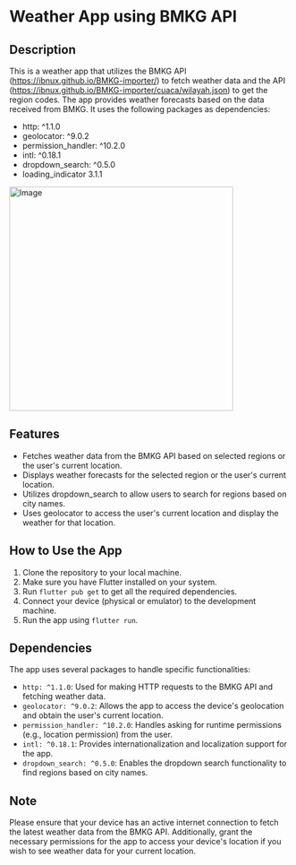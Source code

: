 # Weather App using BMKG API

## Description
This is a weather app that utilizes the BMKG API (https://ibnux.github.io/BMKG-importer/) to fetch weather data and the API (https://ibnux.github.io/BMKG-importer/cuaca/wilayah.json) to get the region codes. The app provides weather forecasts based on the data received from BMKG. It uses the following packages as dependencies:

- http: ^1.1.0
- geolocator: ^9.0.2
- permission_handler: ^10.2.0
- intl: ^0.18.1
- dropdown_search: ^0.5.0
- loading_indicator 3.1.1
  
<img src="https://cdn.discordapp.com/attachments/1055490015834157058/1133654537748615198/Screenshot_1690354569.png" alt="Image" width="400" height="auto">

## Features
- Fetches weather data from the BMKG API based on selected regions or the user's current location.
- Displays weather forecasts for the selected region or the user's current location.
- Utilizes dropdown_search to allow users to search for regions based on city names.
- Uses geolocator to access the user's current location and display the weather for that location.

## How to Use the App
1. Clone the repository to your local machine.
2. Make sure you have Flutter installed on your system.
3. Run `flutter pub get` to get all the required dependencies.
4. Connect your device (physical or emulator) to the development machine.
5. Run the app using `flutter run`.

## Dependencies
The app uses several packages to handle specific functionalities:

- `http: ^1.1.0`: Used for making HTTP requests to the BMKG API and fetching weather data.
- `geolocator: ^9.0.2`: Allows the app to access the device's geolocation and obtain the user's current location.
- `permission_handler: ^10.2.0`: Handles asking for runtime permissions (e.g., location permission) from the user.
- `intl: ^0.18.1`: Provides internationalization and localization support for the app.
- `dropdown_search: ^0.5.0`: Enables the dropdown search functionality to find regions based on city names.

## Note
Please ensure that your device has an active internet connection to fetch the latest weather data from the BMKG API. Additionally, grant the necessary permissions for the app to access your device's location if you wish to see weather data for your current location.


